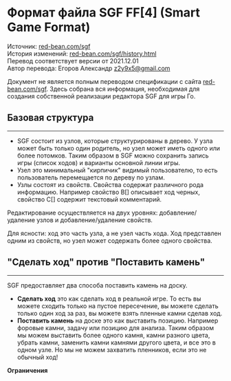 # Формат файла SGF FF\[4\] (Smart Game Format)

Источник: [red-bean.com/sgf][1]\
История изменений: [red-bean.com/sgf/history.html][2]\
Перевод соответствует версии от 2021.12.01\
Автор перевода: Егоров Александр <z2y9x5@gmail.com>

Документ не является полным переводом спецификации с сайта [red-bean.com/sgf][1]. Здесь собрана вся информация, необходимая для создания собственной реализации редактора SGF для игры Го.

## Базовая структура
***

- SGF состоит из узлов, которые структурированы в дерево. У узла может быть только один родитель, но узел может иметь одного или более потомков. Таким образом в SGF можно сохранить запись игры (список ходов) и варианты основной линии игры.
- Узел это минимальный "кирпичик" видимый пользователю, то есть пользователь перемещается по дереву по узлам.
- Узлы состоят из свойств. Свойства содержат различного рода информацию. Например свойство B[] описывает ход черных, свойство C[] содержит текстовый комментарий.

Редактирование осуществляется на двух уровнях: добавление/удаление узлов и добавление/удаление свойств.

Для ясности: ход это часть узла, а не узел часть хода. Ход представлен одним из свойств, но узел может содержать более одного свойства.

## "Сделать ход" против "Поставить камень"
***

SGF предоставляет два способа поставить камень на доску.

- **Сделать ход** это как сделать ход в реальной игре. То есть вы можете сходить только на пустое пересечение, вы можете сделать только один ход за раз, вы можете взять пленные камни сделав ход.
- **Поставить камень** на доске это как выставить позицию. Например форовые камни, задачу или позицию для анализа. Таким образом мы можем выставить более одного камня, камни разного цвета, убрать камни, заменить камни камнями другого цвета, и все это в одном узле. Но мы не можем захватить пленников, если это не обычный ход!

**Ограничения**

[1]: https://www.red-bean.com/sgf/
[2]: https://www.red-bean.com/sgf/history.html
